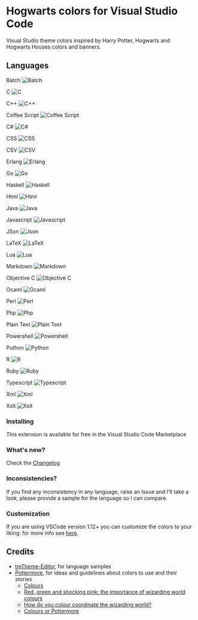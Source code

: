 # Hogwarts colors for Visual Studio Code

Visual Studio theme colors inspired by Harry Potter, Hogwarts and Hogwarts Houses colors and banners.

## Languages

Batch ![Batch](screenshots/batch.png)

C ![C](screenshots/C.png)

C++ ![C++](screenshots/C++.png)

Coffee Script ![Coffee Script](screenshots/CoffeeScript.png)

C# ![C#](screenshots/CSharp.png)

CSS ![CSS](screenshots/css.png)

CSV ![CSV](screenshots/CSV.png)

Erlang ![Erlang](screenshots/erlang.png)

Go ![Go](screenshots/go.png)

Haskell ![Haskell](screenshots/haskell.png)

Html ![Html](screenshots/html.png)

Java ![Java](screenshots/java.png)

Javascript ![Javascript](screenshots/javascript.png)

JSon ![Json](screenshots/json.png)

LaTeX ![LaTeX](screenshots/LaTeX.png)

Lua ![Lua](screenshots/lua.png)

Markdown ![Markdown](screenshots/markdown.png)

Objective C ![Objective C](screenshots/objective_c.png)

Ocaml ![Ocaml](screenshots/ocaml.png)

Perl ![Perl](screenshots/perl.png)

Php ![Php](screenshots/php.png)

Plain Text ![Plain Text](screenshots/plain_text.png)

Powershell ![Powershell](screenshots/powershell.png)

Puthon ![Python](screenshots/python.png)

R ![R](screenshots/r.png)

Ruby ![Ruby](screenshots/ruby.png)

Typescript ![Typescript](screenshots/typescript.png)

Xml ![Xml](screenshots/xml.png)

Xslt ![Xslt](screenshots/xslt.png)

### Installing

This extension is available for free in the Visual Studio Code Marketplace

### What's new?

Check the [Changelog](changelog.md)

### Inconsistencies?

If you find any inconsistency in any language, raise an Issue and I'll take a look, please provide a sample for the language so I can compare.

### Customization

If you are using VSCode version 1.12+ you can customize the colors to your liking: for more info see [here](https://code.visualstudio.com/docs/getstarted/theme-color-reference).

## Credits

- [tmTheme-Editor](https://github.com/aziz/tmTheme-Editor), for language samples
- [Pottermore](https://www.pottermore.com), for ideas and guidelines about colors to use and their stories
    - [Colours](https://www.pottermore.com/writing-by-jk-rowling/colours)
    - [Red, green and shocking pink: the importance of wizarding world colours](https://www.pottermore.com/features/importance-of-wizarding-world-colours)
    - [How do you colour coordinate the wizarding world?](https://www.pottermore.com/features/Colour-coordinating-the-wizarding-world)
    - [Colours or Pottermore](https://images.ctfassets.net/bxd3o8b291gf/1o1zcpziH6uukemigE4yCa/b6895a88989fc821a23a58eac8b123ec/ColoursofPottermore_03.jpg?w=1330)